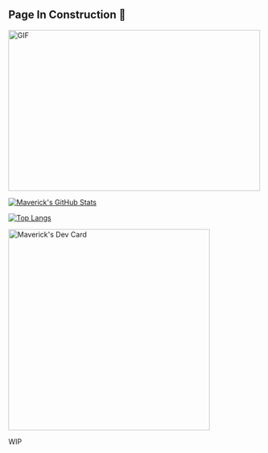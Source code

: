 ## Page In Construction :construction:

<img align="center" alt="GIF" src="https://cdn.dribbble.com/users/461802/screenshots/4753031/designergif.gif" width="500" height="320" />

[![Maverick's GitHub Stats](https://github-readme-stats.vercel.app/api?username=maverick-thalys&count_private=true&theme=radical&&hide=prs,issues,contribs&show_icons=true&include_all_commits)](https://github.com/MrMaverick-Dev)

<!--START_SECTION:waka-->
<!--END_SECTION:waka-->

[![Top Langs](https://github-readme-stats.vercel.app/api/top-langs/?username=maveryck-thalys-dev&layout=compact&theme=tokyonight)](https://github.com/Maverick-Thalys)

<a href="https://app.daily.dev/Maverick"><img src="https://github.com/MrMaverick-Dev/MrMaverick-Dev/blob/main/devcard.svg" width="400" alt="Maverick's Dev Card"/></a>

WIP
